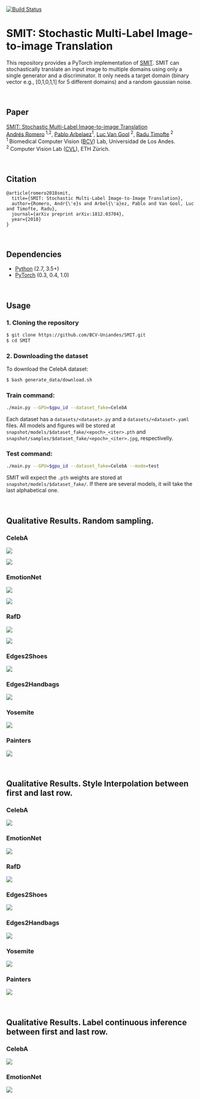 [![Build Status](http://marr.uniandes.edu.co/api/badges/BCV-Uniandes/SMIT/status.svg)](http://marr.uniandes.edu.co/BCV-Uniandes/SMIT)

# **SMIT**: Stochastic Multi-Label Image-to-image Translation 

This repository provides a PyTorch implementation of [SMIT](https://arxiv.org/abs/1812.03704). SMIT can stochastically translate an input image to multiple domains using only a single generator and a discriminator. It only needs a target domain (binary vector e.g., [0,1,0,1,1] for 5 different domains) and a random gaussian noise. 

<br/>

## Paper
[SMIT: Stochastic Multi-Label Image-to-image Translation ](https://arxiv.org/abs/1812.03704) <br/>
[Andrés Romero](https://afromero.co/en)<sup> 1,2</sup>, [Pablo Arbelaez](https://scholar.google.com.co/citations?user=k0nZO90AAAAJ&hl=en)<sup>1</sup>, [Luc Van Gool](https://scholar.google.com/citations?user=TwMib_QAAAAJ&hl=en)<sup> 2</sup>, [Radu Timofte](https://scholar.google.com/citations?user=u3MwH5kAAAAJ&hl=en)<sup> 2</sup> <br/>
<sup>1 </sup>Biomedical Computer Vision ([BCV](https://biomedicalcomputervision.uniandes.edu.co/)) Lab, Universidad de Los Andes. <br/>
<sup>2 </sup>Computer Vision Lab ([CVL](https://www.vision.ee.ethz.ch/en/)), ETH Zürich. <br/>

<br/>

## Citation
```
@article{romero2018smit,
  title={SMIT: Stochastic Multi-Label Image-to-Image Translation},
  author={Romero, Andr{\'e}s and Arbel{\'a}ez, Pablo and Van Gool, Luc and Timofte, Radu},
  journal={arXiv preprint arXiv:1812.03704},
  year={2018}
}
```

<br/>

## Dependencies
* [Python](https://www.continuum.io/downloads) (2.7, 3.5+)
* [PyTorch](http://pytorch.org/) (0.3, 0.4, 1.0)

<br/>

## Usage

### 1. Cloning the repository
```bash
$ git clone https://github.com/BCV-Uniandes/SMIT.git
$ cd SMIT
```

### 2. Downloading the dataset
To download the CelebA dataset:
```bash
$ bash generate_data/download.sh
```

### Train command:
```bash
./main.py --GPU=$gpu_id --dataset_fake=CelebA
```
Each dataset has a `datasets/<dataset>.py` and a `datasets/<dataset>.yaml` files. All models and figures will be stored at `snapshot/models/$dataset_fake/<epoch>_<iter>.pth` and `snapshot/samples/$dataset_fake/<epoch>_<iter>.jpg`, respectivelly.

### Test command:
```bash
./main.py --GPU=$gpu_id --dataset_fake=CelebA --mode=test
```
SMIT will expect the `.pth` weights are stored at `snapshot/models/$dataset_fake/`. If there are several models, it will take the last alphabetical one. 

<br/>

## Qualitative Results. Random sampling. 

### CelebA
![](Figures/CelebA_Multimodal_Random.jpg)

![](Figures/CelebA_Attention_Multimodal_Random.jpg)

### EmotionNet
![](Figures/EmotionNet_Multimodal_Random.jpg)

![](Figures/EmotionNet_Attention_Multimodal_Random.jpg)

### RafD
![](Figures/RafD_Multimodal_Random.jpg)

![](Figures/RafD_Attention_Multimodal_Random.jpg)

### Edges2Shoes
![](Figures/Shoes_Multimodal_Random.jpg)

### Edges2Handbags
![](Figures/Handbags_Multimodal_Random.jpg)

### Yosemite
![](Figures/Yosemite_Multimodal_Random.jpg)

### Painters
![](Figures/Painters_Multimodal_Random.jpg)

<br/>

## Qualitative Results. Style Interpolation between first and last row.

### CelebA
![](Figures/CelebA_Multimodal_Interpolation.jpg)

### EmotionNet
![](Figures/EmotionNet_Multimodal_Interpolation.jpg)

### RafD
![](Figures/RafD_Multimodal_Interpolation.jpg)

### Edges2Shoes
![](Figures/Shoes_Multimodal_Interpolation.jpg)

### Edges2Handbags
![](Figures/Handbags_Multimodal_Interpolation.jpg)

### Yosemite
![](Figures/Yosemite_Multimodal_Interpolation.jpg)

### Painters
![](Figures/Painters_Multimodal_Interpolation.jpg)

<br/>

## Qualitative Results. Label continuous inference between first and last row.

### CelebA
![](Figures/CelebA_Label_Interpolation.jpg)

### EmotionNet
![](Figures/EmotionNet_Label_Interpolation.jpg)
